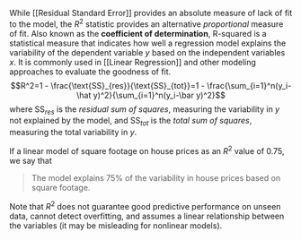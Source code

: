 While [[Residual Standard Error]] provides an absolute measure of lack of fit to the model, the $R^2$ statistic provides an alternative *proportional* measure of fit. Also known as the **coefficient of determination**, R-squared is a statistical measure that indicates how well a regression model explains the variability of the dependent variable $y$ based on the independent variables $x$. It is commonly used in [[Linear Regression]] and other modeling approaches to evaluate the goodness of fit.$$R^2=1 - \frac{\text{SS}_{res}}{\text{SS}_{tot}}=1 - \frac{\sum_{i=1}^n(y_i-\hat y)^2}{\sum_{i=1}^n(y_i-\bar y)^2}$$where $\text{SS}_{res}$ is the *residual sum of squares*, measuring the variability in $y$ not explained by the model, and $\text{SS}_{tot}$ is the *total sum of squares*, measuring the total variability in $y$.

If a linear model of square footage on house prices as an $R^2$ value of 0.75, we say that 
> The model explains 75% of the variability in house prices based on square footage.

Note that $R^2$ does not guarantee good predictive performance on unseen data, cannot detect overfitting, and assumes a linear relationship between the variables (it may be misleading for nonlinear models).